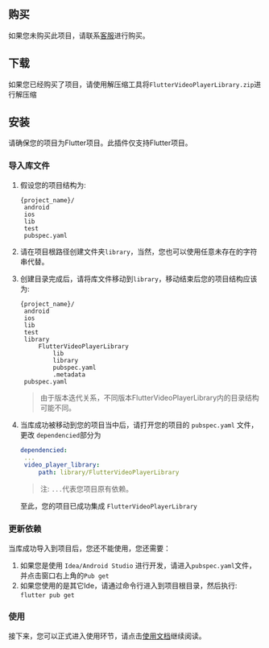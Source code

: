 ## 购买

如果您未购买此项目，请联系[客服](http://wpa.qq.com/msgrd?v=3&uin=690717394&site=qq&menu=yes)进行购买。

## 下载

如果您已经购买了项目，请使用解压缩工具将`FlutterVideoPlayerLibrary.zip`进行解压缩

## 安装

请确保您的项目为Flutter项目。此插件仅支持Flutter项目。

### 导入库文件

1. 假设您的项目结构为:

   ````
   {project_name}/
   	android
   	ios
   	lib
   	test
   	pubspec.yaml
   ````

2. 请在项目根路径创建文件夹`library`，当然，您也可以使用任意未存在的字符串代替。

3. 创建目录完成后，请将库文件移动到`library`，移动结束后您的项目结构应该为:

   ````
   {project_name}/
   	android
   	ios
   	lib
   	test
   	library
     	FlutterVideoPlayerLibrary
     		lib
            library  		
     		pubspec.yaml
     		.metadata
   	pubspec.yaml
   ````

   >  由于版本迭代关系，不同版本FlutterVideoPlayerLibrary内的目录结构可能不同。

4. 当库成功被移动到您的项目当中后，请打开您的项目的 `pubspec.yaml` 文件，更改 `dependencied`部分为

   ````yaml
   dependencied:
   	...
   	video_player_library:
     	path: library/FlutterVideoPlayerLibrary
   ````

   > 注: `...`代表您项目原有依赖。

   至此，您的项目已成功集成 `FlutterVideoPlayerLibrary`

### 更新依赖

当库成功导入到项目后，您还不能使用，您还需要：

1. 如果您是使用 `Idea/Android Studio` 进行开发，请进入`pubspec.yaml`文件，并点击窗口右上角的`Pub get`
2. 如果您使用的是其它Ide，请通过命令行进入到项目根目录，然后执行: `flutter pub get`



### 使用

接下来，您可以正式进入使用环节，请点击[使用文档](上手使用/README.md)继续阅读。